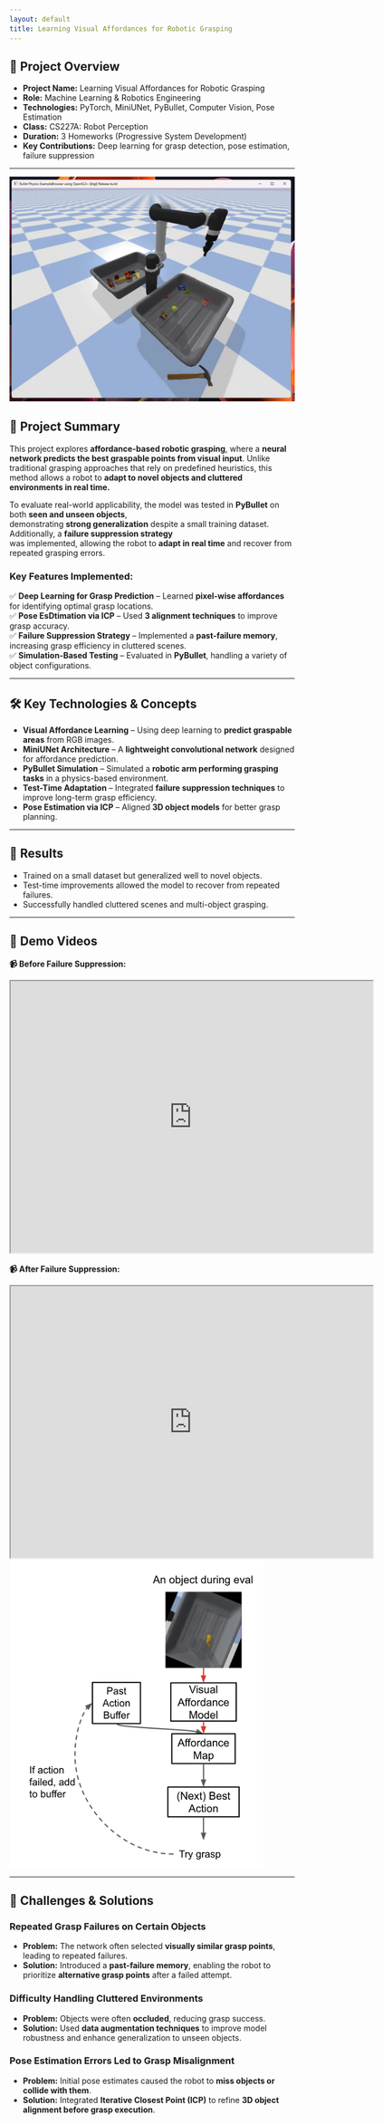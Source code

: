 ```yaml
---
layout: default
title: Learning Visual Affordances for Robotic Grasping
---
```


## 🚀 **Project Overview**  
- **Project Name:** Learning Visual Affordances for Robotic Grasping  
- **Role:** Machine Learning & Robotics Engineering  
- **Technologies:** PyTorch, MiniUNet, PyBullet, Computer Vision, Pose Estimation
- **Class:** CS227A: Robot Perception  
- **Duration:** 3 Homeworks (Progressive System Development)  
- **Key Contributions:** Deep learning for grasp detection, pose estimation, failure suppression  

---

<div class="image-container">
  <img src="../assets/images/robotic_grasping/affordance_map.jpeg" alt="Grasping">
</div>

## 📖 **Project Summary**  
This project explores **affordance-based robotic grasping**, where a **neural network predicts the best graspable points from visual input**. Unlike traditional grasping approaches that rely on predefined heuristics, this method allows a robot to **adapt to novel objects and cluttered environments in real time.**

To evaluate real-world applicability, the model was tested in **PyBullet** on both **seen and unseen objects**,  
demonstrating **strong generalization** despite a small training dataset. Additionally, a **failure suppression strategy**  
was implemented, allowing the robot to **adapt in real time** and recover from repeated grasping errors.  

### **Key Features Implemented:**  
✅ **Deep Learning for Grasp Prediction** – Learned **pixel-wise affordances** for identifying optimal grasp locations.  
✅ **Pose EsDtimation via ICP** – Used **3 alignment techniques** to improve grasp accuracy.  
✅ **Failure Suppression Strategy** – Implemented a **past-failure memory**, increasing grasp efficiency in cluttered scenes.  
✅ **Simulation-Based Testing** – Evaluated in **PyBullet**, handling a variety of object configurations.  

---

## 🛠️ **Key Technologies & Concepts**  
- **Visual Affordance Learning** – Using deep learning to **predict graspable areas** from RGB images.  
- **MiniUNet Architecture** – A **lightweight convolutional network** designed for affordance prediction.  
- **PyBullet Simulation** – Simulated a **robotic arm performing grasping tasks** in a physics-based environment.  
- **Test-Time Adaptation** – Integrated **failure suppression techniques** to improve long-term grasp efficiency.  
- **Pose Estimation via ICP** – Aligned **3D object models** for better grasp planning.  

---

## 🚀 **Results**  
- Trained on a small dataset but generalized well to novel objects.
- Test-time improvements allowed the model to recover from repeated failures.  
- Successfully handled cluttered scenes and multi-object grasping.

---

## 🎥 **Demo Videos**  
**📹 Before Failure Suppression:**  
<div class="video-container">  
  <iframe src="https://drive.google.com/file/d/1FY9rdOd35DRLGNuxurzvI1DdbbB6LSip/preview" width="640" height="480" allow="autoplay"></iframe>
</div>  

**📹 After Failure Suppression:**  
<div class="video-container">  
  <iframe src="https://drive.google.com/file/d/1KcFWbbtJr6KcDM4SPQmMR1BiZhTnzvkk/preview" width="640" height="480" allow="autoplay"></iframe>
</div>  
<div class="image-container">
  <img src="../assets/images/robotic_grasping/supression.jpeg" alt="Suppression Algorithm">
</div>

---

## 🚩 **Challenges & Solutions**  

### **Repeated Grasp Failures on Certain Objects**  
- **Problem:** The network often selected **visually similar grasp points**, leading to repeated failures.  
- **Solution:** Introduced a **past-failure memory**, enabling the robot to prioritize **alternative grasp points** after a failed attempt.  

### **Difficulty Handling Cluttered Environments**  
- **Problem:** Objects were often **occluded**, reducing grasp success.  
- **Solution:** Used **data augmentation techniques** to improve model robustness and enhance generalization to unseen objects.  

### **Pose Estimation Errors Led to Grasp Misalignment**  
- **Problem:** Initial pose estimates caused the robot to **miss objects or collide with them**.  
- **Solution:** Integrated **Iterative Closest Point (ICP)** to refine **3D object alignment before grasp execution**.  